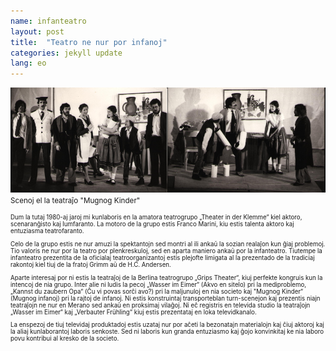 ```yaml
---
name: infanteatro
layout: post
title:  "Teatro ne nur por infanoj"
categories: jekyll update
lang: eo
---
```

![Scenoj el la teatraĵo "Mugnog Kinder"](../../bildoj/mugnogkinder.png)<small>Scenoj el la teatraĵo "Mugnog Kinder"<small>

Dum la tutaj 1980-aj jaroj mi kunlaboris en la amatora teatrogrupo „Theater in der Klemme“ kiel aktoro, scenaranĝisto kaj lumfaranto. La motoro de la grupo estis Franco Marini, kiu estis talenta aktoro kaj entuziasma teatrofaranto. 

Celo de la grupo estis ne nur amuzi la spektantojn sed montri al ili ankaŭ la sozian realaĵon kun ĝiaj problemoj. Tio valoris ne nur por la teatro por plenkreskuloj, sed en aparta maniero ankaŭ por la infanteatro. Tiutempe la infanteatro prezentita de la oficialaj teatroorganizantoj estis plejofte limigata al la prezentado de la tradiciaj rakontoj kiel tiuj de la fratoj Grimm aŭ de H.C. Andersen.
 
Aparte interesaj por ni estis la teatraĵoj de la Berlina teatrogrupo „Grips Theater“, kiuj perfekte kongruis kun la intencoj de nia grupo. Inter alie ni ludis la pecoj „Wasser im Eimer“ (Akvo en sitelo) pri la mediproblemo, „Kannst du zaubern Opa“ (Ĉu vi povas sorĉi avo?) pri la maljunuloj en nia societo kaj "Mugnog Kinder“ (Mugnog infanoj) pri la rajtoj de infanoj. Ni estis konstruintaj transporteblan turn-scenejon kaj prezentis niajn teatraĵojn ne nur en Merano sed ankaŭ en proksimaj vilaĝoj. Ni eĉ registris en televida studio la teatraĵojn „Wasser im Eimer“ kaj „Verbauter Frühling“ kiuj estis prezentataj en loka televidkanalo.

La enspezoj de tiuj televidaj produktadoj estis uzataj nur por aĉeti la bezonatajn materialojn kaj ĉiuj aktoroj kaj la aliaj kunlaborantoj laboris senkoste. Sed ni laboris kun granda entuziasmo kaj ĝojo konvinkitaj ke nia laboro povu kontribui al kresko de la societo.

